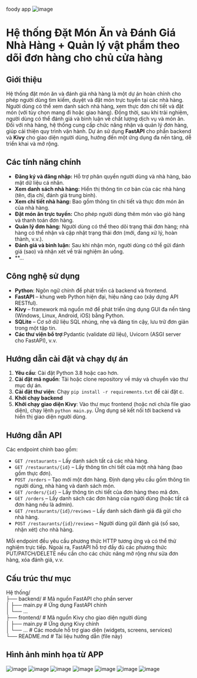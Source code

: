 foody app
![image](https://github.com/user-attachments/assets/dd2b1e73-e060-4395-b779-40069e619a0b)


# Hệ thống Đặt Món Ăn và Đánh Giá Nhà Hàng + Quản lý vật phẩm theo dõi đơn hàng cho chủ cửa hàng

## Giới thiệu

Hệ thống đặt món ăn và đánh giá nhà hàng là một dự án hoàn chỉnh cho phép người dùng tìm kiếm, duyệt và đặt món trực tuyến tại các nhà hàng. Người dùng có thể xem danh sách nhà hàng, xem thực đơn chi tiết và đặt món (với tùy chọn mang đi hoặc giao hàng). Đồng thời, sau khi trải nghiệm, người dùng có thể đánh giá và bình luận về chất lượng dịch vụ và món ăn. Đối với nhà hàng, hệ thống cung cấp chức năng nhận và quản lý đơn hàng, giúp cải thiện quy trình vận hành. Dự án sử dụng **FastAPI** cho phần backend và **Kivy** cho giao diện người dùng, hướng đến một ứng dụng đa nền tảng, dễ triển khai và mở rộng.

## Các tính năng chính

* **Đăng ký và đăng nhập:** Hỗ trợ phân quyền người dùng và nhà hàng, bảo mật dữ liệu cá nhân.
* **Xem danh sách nhà hàng:** Hiển thị thông tin cơ bản của các nhà hàng (tên, địa chỉ, đánh giá trung bình).
* **Xem chi tiết nhà hàng:** Bao gồm thông tin chi tiết và thực đơn món ăn của nhà hàng.
* **Đặt món ăn trực tuyến:** Cho phép người dùng thêm món vào giỏ hàng và thanh toán đơn hàng.
* **Quản lý đơn hàng:** Người dùng có thể theo dõi trạng thái đơn hàng; nhà hàng có thể nhận và cập nhật trạng thái đơn (mới, đang xử lý, hoàn thành, v.v.).
* **Đánh giá và bình luận:** Sau khi nhận món, người dùng có thể gửi đánh giá (sao) và nhận xét về trải nghiệm ăn uống.
* **...

## Công nghệ sử dụng

* **Python**: Ngôn ngữ chính để phát triển cả backend và frontend.
* **FastAPI** – khung web Python hiện đại, hiệu năng cao (xây dựng API RESTful).
* **Kivy** – framework mã nguồn mở để phát triển ứng dụng GUI đa nền tảng (Windows, Linux, Android, iOS) bằng Python.
* **SQLite** – Cơ sở dữ liệu SQL nhúng, nhẹ và đáng tin cậy, lưu trữ đơn giản trong một tập tin.
* **Các thư viện bổ trợ**:Pydantic (validate dữ liệu), Uvicorn (ASGI server cho FastAPI), v.v.

## Hướng dẫn cài đặt và chạy dự án

1. **Yêu cầu**: Cài đặt Python 3.8 hoặc cao hơn.
2. **Cài đặt mã nguồn**: Tải hoặc clone repository về máy và chuyển vào thư mục dự án.
3. **Cài đặt thư viện**: Chạy `pip install -r requirements.txt` để cài đặt c.
4. **Khởi chạy backend**
5. **Khởi chạy giao diện Kivy**: Vào thư mục frontend (hoặc nơi chứa file giao diện), chạy lệnh `python main.py`. Ứng dụng sẽ kết nối tới backend và hiển thị giao diện người dùng.

## Hướng dẫn API

Các endpoint chính bao gồm:

* `GET /restaurants` – Lấy danh sách tất cả các nhà hàng.
* `GET /restaurants/{id}` – Lấy thông tin chi tiết của một nhà hàng (bao gồm thực đơn).
* `POST /orders` – Tạo mới một đơn hàng. Định dạng yêu cầu gồm thông tin người dùng, nhà hàng và danh sách món.
* `GET /orders/{id}` – Lấy thông tin chi tiết của đơn hàng theo mã đơn.
* `GET /orders` – Lấy danh sách các đơn hàng của người dùng (hoặc tất cả đơn hàng nếu là admin).
* `GET /restaurants/{id}/reviews` – Lấy danh sách đánh giá đã gửi cho nhà hàng.
* `POST /restaurants/{id}/reviews` – Người dùng gửi đánh giá (số sao, nhận xét) cho nhà hàng.

Mỗi endpoint đều yêu cầu phương thức HTTP tương ứng và có thể thử nghiệm trực tiếp. Ngoài ra, FastAPI hỗ trợ đầy đủ các phương thức PUT/PATCH/DELETE nếu cần cho các chức năng mở rộng như sửa đơn hàng, xóa đánh giá, v.v.

## Cấu trúc thư mục

Hệ thống/  
├── backend/             # Mã nguồn FastAPI cho phần server  
│   ├── main.py          # Ứng dụng FastAPI chính        
│   └── ...             
├── frontend/            # Mã nguồn Kivy cho giao diện người dùng  
│   ├── main.py          # Ứng dụng Kivy chính  
│   └── ...             # Các module hỗ trợ giao diện (widgets, screens, services)  
└── README.md            # Tài liệu hướng dẫn (file này)  

## Hình ảnh minh họa từ APP
![image](https://github.com/user-attachments/assets/733c661a-e447-421b-951b-1e42c1616020)
![image](https://github.com/user-attachments/assets/4ec6d740-d619-45f5-b485-f5e4d765fa62)
![image](https://github.com/user-attachments/assets/838dce49-e380-41ae-83ec-f928035a2157)
![image](https://github.com/user-attachments/assets/eefdf5f2-a78f-4a36-983e-75ef442cf759)
![image](https://github.com/user-attachments/assets/83c76c32-96f0-4942-82d8-923cdd1f639a)
![image](https://github.com/user-attachments/assets/250e70b4-b349-4294-b756-0486743a0db2)
![image](https://github.com/user-attachments/assets/7cacc789-26b9-4e37-b06d-b0ffa88eced2)




